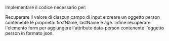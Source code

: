 Implementare il codice necessario per:

Recuperare il valore di ciascun campo di input e creare un oggetto person contenente le proprietà: firstName, lastName e age.
Infine recuperare l'elemento form per aggiungere l'attributo data-person contenente l'oggetto person in formato json.